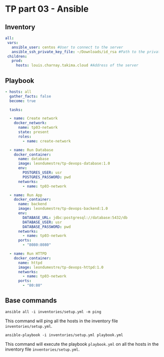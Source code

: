 # TP part 03 - Ansible

## Inventory

```yml
all:
 vars:
   ansible_user: centos #User to connect to the server
   ansible_ssh_private_key_file: ~/Downloads/id_rsa #Path to the private key
 children:
   prod:
     hosts: louis.charnay.takima.cloud #Address of the server
```

## Playbook

```yml
- hosts: all
  gather_facts: false
  become: true

  tasks:

  - name: Create network
    docker_network:
      name: tp03-network
      state: present
      roles:
        - name: create-network

  - name: Run Database
    docker_container:
      name: database
      image: leondumestre/tp-devops-database:1.0
      env:
        POSTGRES_USER: usr
        POSTGRES_PASSWORD: pwd
      networks:
        - name: tp03-network

  - name: Run App
    docker_container:
      name: backend
      image: leondumestre/tp-devops-backend:1.0
      env:
        DATABASE_URL: jdbc:postgresql://database:5432/db
        DATABASE_USER: usr
        DATABASE_PASSWORD: pwd
      networks:
        - name: tp03-network
      ports:
        - "8080:8080"

  - name: Run HTTPD
    docker_container:
      name: httpd
      image: leondumestre/tp-devops-httpd:1.0
      networks:
        - name: tp03-network
      ports:
        - "80:80"
```

## Base commands

`ansible all -i inventories/setup.yml -m ping`

This command will ping all the hosts in the inventory file `inventories/setup.yml`.

`ansible-playbook -i inventories/setup.yml playbook.yml`

This command will execute the playbook `playbook.yml` on all the hosts in the inventory file `inventories/setup.yml`.